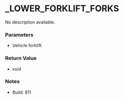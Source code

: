 # _LOWER_FORKLIFT_FORKS

No description available.

### Parameters
* Vehicle forklift

### Return Value
* void

### Notes
* Build: 811

